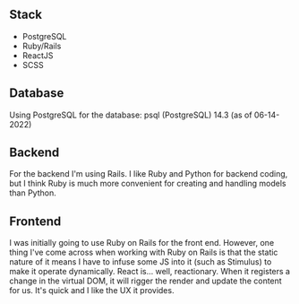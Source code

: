 ## Stack
- PostgreSQL
- Ruby/Rails
- ReactJS
- SCSS

## Database
Using PostgreSQL for the database: psql (PostgreSQL) 14.3 (as of 06-14-2022)

## Backend
For the backend I'm using Rails. I like Ruby and Python for backend coding, but I think Ruby is much more convenient for creating and handling models than Python.

## Frontend
I was initially going to use Ruby on Rails for the front end. However, one thing I've come across when working with Ruby on Rails is that the static nature of it means I have to infuse some JS into it (such as Stimulus) to make it operate dynamically. React is... well, reactionary. When it registers a change in the virtual DOM, it will rigger the render and update the content for us. It's quick and I like the UX it provides.
